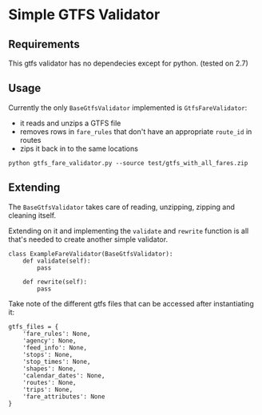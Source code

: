 # Simple GTFS Validator


## Requirements

This gtfs validator has no dependecies except for python. (tested on 2.7)

## Usage

Currently the only `BaseGtfsValidator` implemented is `GtfsFareValidator`:

- it reads and unzips a GTFS file
- removes rows in `fare_rules` that don't have an appropriate `route_id` in routes
- zips it back in to the same locations


```
python gtfs_fare_validator.py --source test/gtfs_with_all_fares.zip
```

## Extending

The `BaseGtfsValidator` takes care of reading, unzipping, zipping and cleaning itself.

Extending on it and implementing the `validate` and `rewrite` function is all that's needed to create another simple validator.

```
class ExampleFareValidator(BaseGtfsValidator):
    def validate(self):
        pass

    def rewrite(self):
        pass
```

Take note of the different gtfs files that can be accessed after instantiating it:

```
gtfs_files = {
    'fare_rules': None,
    'agency': None,
    'feed_info': None,
    'stops': None,
    'stop_times': None,
    'shapes': None,
    'calendar_dates': None,
    'routes': None,
    'trips': None,
    'fare_attributes': None
}
```
